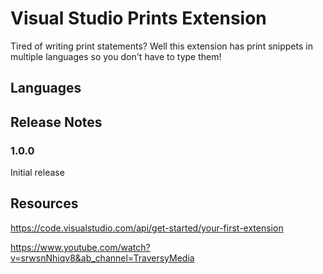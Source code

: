 # Visual Studio Prints Extension

Tired of writing print statements? Well this extension has print snippets in multiple languages so you don't have to type them!

## Languages



<!-- ## Extension Settings -->

## Release Notes

### 1.0.0

Initial release

## Resources

https://code.visualstudio.com/api/get-started/your-first-extension

https://www.youtube.com/watch?v=srwsnNhiqv8&ab_channel=TraversyMedia
